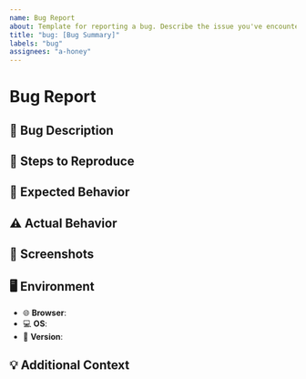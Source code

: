 ```yaml
---
name: Bug Report
about: Template for reporting a bug. Describe the issue you've encountered to help with resolution.
title: "bug: [Bug Summary]"
labels: "bug"
assignees: "a-honey"
---
```


# Bug Report

## 📝 Bug Description

<!-- Describe the bug in detail. Include any error messages or unexpected behavior observed. -->

## 🔄 Steps to Reproduce

<!-- List the steps to reproduce the bug. For example:
1. Go to '...'
2. Click on '...'
3. Scroll down to '...'
4. See error
-->

## 🎯 Expected Behavior

<!-- Describe what you expected to happen. -->

## ⚠️ Actual Behavior

<!-- Describe what actually happened. -->

## 📸 Screenshots

<!-- If applicable, add screenshots to help explain the bug. -->

## 🖥 Environment

- 🌐 **Browser**: <!-- e.g., Chrome, Firefox, etc. -->
- 💻 **OS**: <!-- e.g., Windows 10, macOS 11 -->
- 🔢 **Version**: <!-- App version or commit SHA where the bug was found -->

## 💡 Additional Context

<!-- Add any other context about the problem here, such as possible causes or ideas for a fix. -->
